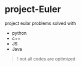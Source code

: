 # project-Euler

project eular problems solved with

- python
- c++
- JS
- Java

> ! not all codes are optimized
